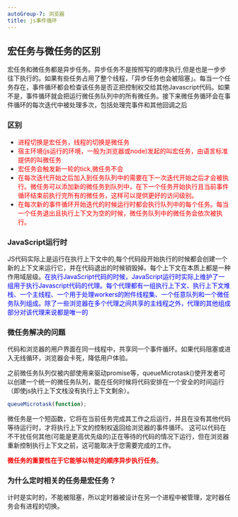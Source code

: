 ```yaml
---
autoGroup-7: 浏览器
title: js事件循环
---
```


## 宏任务与微任务的区别
宏任务和微任务都是异步任务。异步任务不是按照写的顺序执行,但是也是一步步往下执行的。如果有些任务占用了整个线程，「异步任务也会被阻塞」。每当一个任务存在，事件循环都会检查该任务是否正把控制权交给其他Javascript代码。如果不是，事件循环就会把运行微任务队列中的所有微任务。接下来微任务循环会在事件循环的每次迭代中被处理多次，包括处理完事件和其他回调之后

### 区别
- <span style="color: red">进程切换是宏任务，线程的切换是微任务</span>
- <span style="color: red">宿主环境(js运行的环境，一般为浏览器或node)发起的叫宏任务，由语言标准提供的叫微任务</span>
- <span style="color: red">宏任务会触发新一轮的tick,微任务不会</span>
- <span style="color: red">在每次迭代开始之后加入到任务队列中的需要在下一次迭代开始之后才会被执行。微任务可以添加新的微任务到队列中，在下一个任务开始执行且当前事件循环结束前执行完所有的微任务，这样可以提供更好的访问级别。</span>
- <span style="color: red">在每次新的事件循环开始迭代的时候运行时都会执行队列中的每个任务。每当一个任务退出且执行上下文为空的时候，微任务队列中的微任务会依次被执行。</span>

### JavaScript运行时
JS代码实际上是运行在执行上下文中的,每个代码段开始执行的时候都会创建一个新的上下文来运行它，并在代码退出的时候销毁掉。每个上下文在本质上都是一种作用域层级。<span style="color: blue">在执行JavaScript代码的时候，JavaScript运行时实际上维护了一组用于执行Javascript代码的代理。每个代理都有一组执行上下文、执行上下文堆栈、一个主线程、一个用于处理workers的附件线程集、一个任意队列和一个微任务队列组成。除了一些浏览器在多个代理之间共享的主线程之外，代理的其他组成部分对该代理来说都是唯一的</span>

### 微任务解决的问题
代码和浏览器的用户界面在同一线程中，共享同一个事件循环。如果代码阻塞或进入无线循环，浏览器会卡死，降低用户体验。

之前微任务队列仅被内部使用来驱动promise等，queueMicrotask()使开发者可以创建一个统一的微任务队列，能在任何时候将代码安排在一个安全的时间运行（即使js执行上下文栈没有执行上下文剩余）。
```js
queueMicrotask(function);
```
微任务是一个短函数，它将在当前任务完成其工作之后运行，并且在没有其他代码等待运行时，才将执行上下文的控制权返回给浏览器的事件循环。
这可以代码在不干扰任何其他(可能是更高优先级的)正在等待的代码的情况下运行，但在浏览器重新控制执行上下文之前，这可能取决于您需要完成的工作。

<span style="color: red">**微任务的重要性在于它能够以特定的顺序异步执行任务**</span>。

### 为什么定时相关的任务是宏任务？
计时是实时的，不能被阻塞，所以定时器被设计在另一个进程中被管理，定时器任务会有进程的切换。
